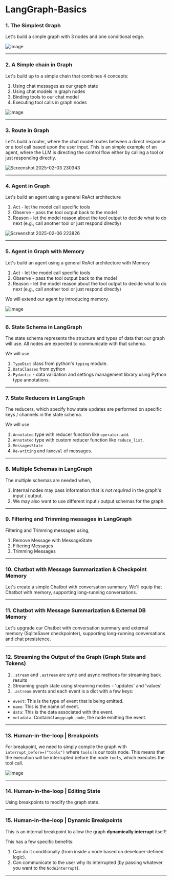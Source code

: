 # LangGraph-Basics

### 1. The Simplest Graph 

Let's build a simple graph with 3 nodes and one conditional edge. 

![image](https://github.com/user-attachments/assets/8c8db214-7d12-4578-8cce-4d13aa5f3a73)

---

### 2. A Simple chain in Graph 

Let's build up to a simple chain that combines 4 concepts:

1. Using chat messages as our graph state
2. Using chat models in graph nodes
3. Binding tools to our chat model
4. Executing tool calls in graph nodes

![image](https://github.com/user-attachments/assets/57f5291e-708e-4dd7-8f7b-3e5e41cf81f2)

---

### 3. Route in Graph

Let's build a router, where the chat model routes between a direct response or a tool call based upon the user input.
This is an simple example of an agent, where the LLM is directing the control flow either by calling a tool or just responding directly.

![Screenshot 2025-02-03 230343](https://github.com/user-attachments/assets/363a8997-53d9-41f6-847e-e09586cd0246)

---

### 4. Agent in Graph

Let's build an agent using a general ReAct architecture

1. Act - let the model call specific tools
2. Observe - pass the tool output back to the model
3. Reason - let the model reason about the tool output to decide what to do next (e.g., call another tool or just respond directly)

![Screenshot 2025-02-06 223826](https://github.com/user-attachments/assets/2a1f08b8-f01c-4fb2-bb9d-65dcbcbad6c7)

---

### 5. Agent in Graph with Memory

Let's build an agent using a general ReAct architecture with Memory

1. Act - let the model call specific tools
2. Observe - pass the tool output back to the model
3. Reason - let the model reason about the tool output to decide what to do next (e.g., call another tool or just respond directly)

We will extend our agent by introducing memory.

![image](https://github.com/user-attachments/assets/1562c544-11ee-4d61-8a0d-2614ec18ceaf)

---

### 6. State Schema in LangGraph

The state schema represents the structure and types of data that our graph will use. All nodes are expected to communicate with that schema.

We will use

1. `TypeDict` class from python's `typing` module.
2. `DataClasses` from python
3. `Pydantic` - data validation and settings management library using Python type annotations.

---

### 7. State Reducers in LangGraph

The reducers, which specify how state updates are performed on specific keys / channels in the state schema.

We will use

1. `Annotated` type with reducer function like `operator.add`.
2. `Annotated` type with custom reducer function like `reduce_list`.
3. `MessagesState`
4. `Re-writing` and `Removal` of messages.

---

### 8. Multiple Schemas in LangGraph

The multiple schemas are needed when,

1. Internal nodes may pass information that is *not required* in the graph's input / output.
2. We may also want to use different input / output schemas for the graph.

---

### 9. Filtering and Trimming messages in LangGraph

Filtering and Trimming messages using,

1. Remove Message with MessageState
2. Filtering Messages
3. Trimming Messages

---

### 10. Chatbot with Message Summarization & Checkpoint Memory

Let's create a simple Chatbot with conversation summary. We'll equip that Chatbot with memory, supporting long-running conversations.

---

### 11. Chatbot with Message Summarization & External DB Memory

Let's upgrade our Chatbot with conversation summary and external memory (SqliteSaver checkpointer), supporting long-running conversations and chat presistence.

---

### 12. Streaming the Output of the Graph (Graph State and Tokens)

1. `.stream` and `.astream` are sync and async methods for streaming back results
2. Streaming graph state using streaming modes - 'updates' and 'values'
3. `.astream` events and each event is a dict with a few keys:   
* `event`: This is the type of event that is being emitted. 
* `name`: This is the name of event.
* `data`: This is the data associated with the event.
* `metadata`: Contains`langgraph_node`, the node emitting the event.

---

### 13. Human-in-the-loop | Breakpoints

For breakpoint, we need to simply compile the graph with `interrupt_before=["tools"]` where `tools` is our tools node.
This means that the execution will be interrupted before the node `tools`, which executes the tool call.

![image](https://github.com/user-attachments/assets/8db36385-11f5-4419-abcb-794bcca180da)

---

### 14. Human-in-the-loop | Editing State

Using breakpoints to modify the graph state.

---

### 15. Human-in-the-loop | Dynamic Breakpoints

This is an internal breakpoint to allow the graph **dynamically interrupt** itself!

This has a few specific benefits: 
1. Can do it conditionally (from inside a node based on developer-defined logic).
2. Can communicate to the user why its interrupted (by passing whatever you want to the `NodeInterrupt`).

---

